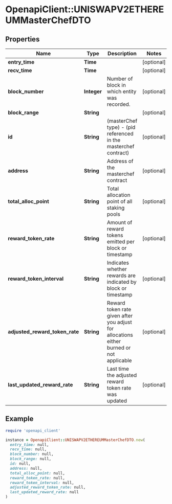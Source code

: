 # OpenapiClient::UNISWAPV2ETHEREUMMasterChefDTO

## Properties

| Name | Type | Description | Notes |
| ---- | ---- | ----------- | ----- |
| **entry_time** | **Time** |  | [optional] |
| **recv_time** | **Time** |  | [optional] |
| **block_number** | **Integer** | Number of block in which entity was recorded. | [optional] |
| **block_range** | **String** |  | [optional] |
| **id** | **String** | (masterChef type) - (pid referenced in the masterchef contract) | [optional] |
| **address** | **String** | Address of the masterchef contract | [optional] |
| **total_alloc_point** | **String** | Total allocation point of all staking pools | [optional] |
| **reward_token_rate** | **String** | Amount of reward tokens emitted per block or timestamp | [optional] |
| **reward_token_interval** | **String** | Indicates whether rewards are indicated by block or timestamp | [optional] |
| **adjusted_reward_token_rate** | **String** | Reward token rate given after you adjust for allocations either burned or not applicable | [optional] |
| **last_updated_reward_rate** | **String** | Last time the adjusted reward token rate was updated | [optional] |

## Example

```ruby
require 'openapi_client'

instance = OpenapiClient::UNISWAPV2ETHEREUMMasterChefDTO.new(
  entry_time: null,
  recv_time: null,
  block_number: null,
  block_range: null,
  id: null,
  address: null,
  total_alloc_point: null,
  reward_token_rate: null,
  reward_token_interval: null,
  adjusted_reward_token_rate: null,
  last_updated_reward_rate: null
)
```

